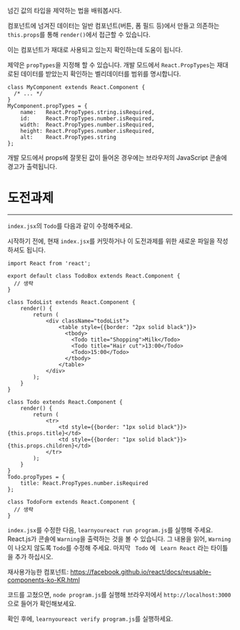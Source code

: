 넘긴 값의 타입을 제약하는 법을 배워봅시다.

컴포넌트에 넘겨진 데이터는 일반 컴포넌트(버튼, 폼 필드 등)에서 만들고 의존하는 `this.props`를 통해 `render()`에서 접근할 수 있습니다.

이는 컴포넌트가 재대로 사용되고 있는지 확인하는데 도움이 됩니다.

제약은 `propTypes`을 지정해 할 수 있습니다. 개발 모드에서 `React.PropTypes`는 재대로된 데이터를 받았는지 확인하는 벨리데이터를 범위를 명시합니다.

```
class MyComponent extends React.Component {
  /* ... */
}
MyComponent.propTypes = {
    name:   React.PropTypes.string.isRequired,
    id:     React.PropTypes.number.isRequired,
    width:  React.PropTypes.number.isRequired,
    height: React.PropTypes.number.isRequired,
    alt:    React.PropTypes.string
};
```

개발 모드에서 props에 잘못된 값이 들어온 경우에는 브라우저의 JavaScript 콘솔에 경고가 출력됩니다.


# 도전과제
---

`index.jsx`의 `Todo`를 다음과 같이 수정해주세요.

시작하기 전에, 현재 `index.jsx`를 커밋하거나 이 도전과제를 위한 새로운 파일을
작성하셔도 됩니다.


```
import React from 'react';

export default class TodoBox extends React.Component {
  // 생략
}

class TodoList extends React.Component {
    render() {
        return (
            <div className="todoList">
                <table style={{border: "2px solid black"}}>
                  <tbody>
                    <Todo title="Shopping">Milk</Todo>
                    <Todo title="Hair cut">13:00</Todo>
                    <Todo>15:00</Todo>
                  </tbody>
                </table>
            </div>
        );
    }
}

class Todo extends React.Component {
    render() {
        return (
            <tr>
                <td style={{border: "1px solid black"}}>{this.props.title}</td>
                <td style={{border: "1px solid black"}}>{this.props.children}</td>
            </tr>
        );
    }
}
Todo.propTypes = {
    title: React.PropTypes.number.isRequired
};

class TodoForm extends React.Component {
  // 생략
}
```

`index.jsx`를 수정한 다음, `learnyoureact run program.js`를 실행해 주세요.
React.js가 콘솔에 `Warning`을 출력하는 것을 볼 수 있습니다.
그 내용을 읽어, `Warning`이 나오지 않도록 `Todo`를 수정해 주세요.
마지막 ` Todo` 에 ` Learn React` 라는 타이틀을 추가 하십시오.

재사용가능한 컴포넌트: https://facebook.github.io/react/docs/reusable-components-ko-KR.html

코드를 고쳤으면, `node program.js`를 실행해 브라우저에서 `http://localhost:3000`으로 들어가 확인해보세요.

확인 후에, `learnyoureact verify program.js`를 실행하세요.
